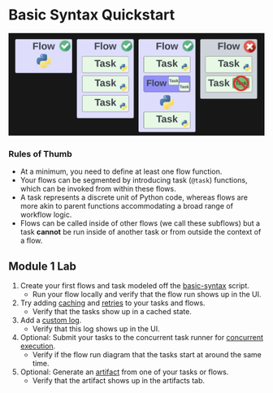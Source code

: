 # Basic Syntax Quickstart

![Alt text](images/flow_task_diagrams.png)

### Rules of Thumb
- At a minimum, you need to define at least one flow function.
- Your flows can be segmented by introducing task (`@task`) functions, which can be invoked from within these flows.
- A task represents a discrete unit of Python code, whereas flows are more akin to parent functions accommodating a broad range of workflow logic.
- Flows can be called inside of other flows (we call these subflows) but a task **cannot** be run inside of another task or from outside the context of a flow.

## Module 1 Lab

1. Create your first flows and task modeled off the [basic-syntax](basic_syntax.py) script.
    - Run your flow locally and verify that the flow run shows up in the UI.
2. Try adding [caching](caching_tasks.py) and [retries](retries.py) to your tasks and flows.
    - Verify that the tasks show up in a cached state.
3. Add a [custom log](custom_logs.py).
    - Verify that this log shows up in the UI.
4. Optional: Submit your tasks to the concurrent task runner for [concurrent execution](concurrent_tasks.py).
    - Verify if the flow run diagram that the tasks start at around the same time.
5. Optional: Generate an [artifact](prefect_artifact.py) from one of your tasks or flows.
    - Verify that the artifact shows up in the artifacts tab.